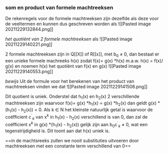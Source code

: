 ### som en product van formele machtreeksen
De rekenregels voor de formele machtreeksen zijn dezelfde als deze voor de veeltermen en kunnen dus geschreven worden als 
![[Pasted image 20211229132844.png]]

*het quotiënt van 2 formele machtreeksen*
als
![[Pasted image 20211229140221.png]]

2 formele machtreeksen zijn in Q\[\[X]] of R\[\[x]], met b$_0$ ≠ 0, dan bestaat er een unieke formele machreeks h(x) zodat f(x)= g(x) \*h(x) m.a.w. h(x) = f(x)/ g(x) en noemen h(x) het quotiënt van f(x) en g(x) 
![[Pasted image 20211229140553.png]]

*bewijs*
Uit de formule voor het berekenen van het product van machtreeksen vinden we dat
![[Pasted image 20211229141508.png]]

Dit quotient is uniek. Onderstel dat h$_1$(x) en h$_2$(x) 2 verschillende machtreeksen zijn waarvoor f(x)= g(x) \*h$_1$(x) = g(x) \*h$_2$(x) dan geldt g(x) \* (h$_1$(x) - h$_2$(x)) = 0.
Als k ∈ N het kleinste natuurlijk getal is waarvoor de coëfficient c$^´$$_k$  van x$^k$ in h$_1$(x) - h$_2$(x) verschillend is van 0, dan zal de coëfficient x$^k$ in g(x) \*(h$_1$(x) - h$_2$(x)) gelijk zijn aan b$_0$c$^´$$_k$ ≠ 0, wat een tegenstrijdigheid is. Dit toont aan dat h(x) uniek is.

==in de machtsreeks zullen we nooit substituties uitvoeren door machtreeksen met een constante term verschillend van 0==
